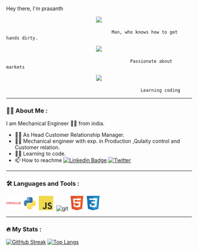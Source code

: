 

 Hey there, I'm prasanth 
  

<div id="header" align="center">
  <img src="https://media.giphy.com/media/j1tUCRIuHssx4X3msk/giphy.gif" width="300"/>
</div>

                                            Man, who knows how to get hands dirty.
                                            
                                         
<div id="header" align="center">
  <img src="https://media.giphy.com/media/8Vrefmr1uZZa8/giphy.gif" width="300"/>
</div>                                        
                                           
                                                   Passionate about markets
                                                   
  <div id="header" align="center">
  <img src="https://media.giphy.com/media/qgQUggAC3Pfv687qPC/giphy.gif" width="300"/>
</div>                                                  
  
                                                       Learning coding
                                                       
                                                      
                                                  
  ---

### :technologist: About Me :
I am  Mechanical Engineer :mechanic: from india.
- :man_office_worker: As Head Customer Relationship Manager.
- :man_mechanic: Mechanical engineer with exp. in Production ,Qulaity control and Customer relation.
- :man_technologist: Learning to code.
- :mailbox: How to reachme [![Linkedin Badge](https://img.shields.io/badge/-kakbar-blue?style=flat&logo=Linkedin&logoColor=white)](https://www.linkedin.com/in/prasanth-ramaraju-8662ba62).[![Twitter](https://img.shields.io/twitter/url/https/twitter.com/cloudposse.svg?style=social&label=Follow%20%40cloudposse)](https://twitter.com/code_to_invest)


---

### :hammer_and_wrench: Languages and Tools :
<div>
 <img src="https://raw.githubusercontent.com/devicons/devicon/master/icons/oracle/oracle-original.svg" alt="oracle" style="max-width: 100%;" width="40" height="40">
  <img src="https://raw.githubusercontent.com/devicons/devicon/master/icons/python/python-original.svg" alt="python" style="max-width: 100%;" width="40" height="40">
  <img src="https://github.com/devicons/devicon/blob/master/icons/javascript/javascript-original.svg" title="JavaScript" alt="JavaScript" width="40" height="40"/>&nbsp;
  <img src="https://camo.githubusercontent.com/fbfcb9e3dc648adc93bef37c718db16c52f617ad055a26de6dc3c21865c3321d/68747470733a2f2f7777772e766563746f726c6f676f2e7a6f6e652f6c6f676f732f6769742d73636d2f6769742d73636d2d69636f6e2e737667" alt="git" data-canonical-src="https://www.vectorlogo.zone/logos/git-scm/git-scm-icon.svg" style="max-width: 100%;" width="40" height="40">
  <img src="https://raw.githubusercontent.com/devicons/devicon/1119b9f84c0290e0f0b38982099a2bd027a48bf1/icons/html5/html5-original.svg" alt="css3" style="max-width: 100%;" width="40" height="40">
  <img src="https://raw.githubusercontent.com/devicons/devicon/1119b9f84c0290e0f0b38982099a2bd027a48bf1/icons/css3/css3-original.svg" alt="css3" style="max-width: 100%;" width="40" height="40">
</div>

---

### :fire: My Stats :
[![GitHub Streak](http://github-readme-streak-stats.herokuapp.com?user=mechneerd&theme=dark&background=000000)](https://git.io/streak-stats) [![Top Langs](https://github-readme-stats.vercel.app/api/top-langs/?username=mechneerd)](https://github.com/anuraghazra/github-readme-stats)


